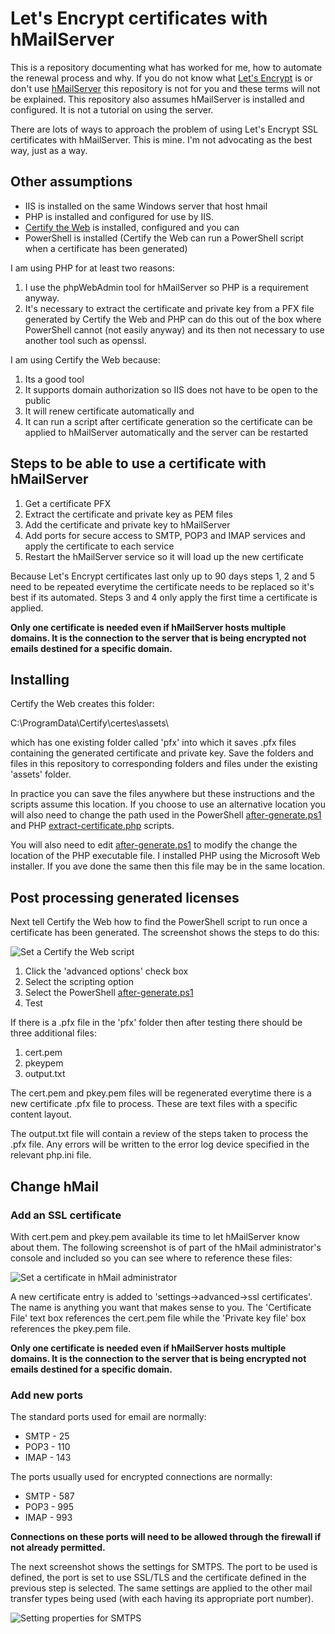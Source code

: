 # Let's Encrypt certificates with hMailServer

This is a repository documenting what has worked for me, how to automate the renewal process and why.  If you do not know what [Let's Encrypt](https://letsencrypt.org/) is or don't use [hMailServer](https://www.hmailserver.com/) this repository is not for you and these terms will not be explained.  This repository also assumes hMailServer is installed and configured.  It is not a tutorial on using the server.

There are lots of ways to approach the problem of using Let's Encrypt SSL certificates with hMailServer.  This is mine.  I'm not advocating as the best way, just as a way.

## Other assumptions

+ IIS is installed on the same Windows server that host hmail
+ PHP is installed and configured for use by IIS. 
+ [Certify the Web](https://certifytheweb.com/) is installed, configured and you can 
+ PowerShell is installed (Certify the Web can run a PowerShell script when a certificate has been generated)

I am using PHP for at least two reasons:

1. I use the phpWebAdmin tool for hMailServer so PHP is a requirement anyway.
2. It's necessary to extract the certificate and private key from a PFX file generated by Certify the Web and PHP can do this out of the box where PowerShell cannot (not easily anyway) and its then not necessary to use another tool such as openssl.

I am using Certify the Web because:

1. Its a good tool
2. It supports domain authorization so IIS does not have to be open to the public
3. It will renew certificate automatically and
4. It can run a script after certificate generation so the certificate can be applied to hMailServer automatically and the server can be restarted

## Steps to be able to use a certificate with hMailServer

1. Get a certificate PFX
2. Extract the certificate and private key as PEM files
3. Add the certificate and private key to hMailServer
4. Add ports for secure access to SMTP, POP3 and IMAP services and apply the certificate to each service
5. Restart the hMailServer service so it will load up the new certificate

Because Let's Encrypt certificates last only up to 90 days steps 1, 2 and 5 need to be repeated everytime the certificate needs to be replaced so it's best if its automated.  Steps 3 and 4 only apply the first time a certificate is applied.

**Only one certificate is needed even if hMailServer hosts multiple domains.  It is the connection to the server that is being encrypted not emails destined for a specific domain.**

## Installing

Certify the Web creates this folder:

C:\ProgramData\Certify\certes\assets\

which has one existing folder called 'pfx' into which it saves .pfx files containing the generated certificate and private key.  Save the folders and files in this repository to corresponding folders and files under the existing 'assets' folder.  

In practice you can save the files anywhere but these instructions and the scripts assume this location.  If you choose to use an alternative location you will also need to change the path used in the PowerShell [after-generate.ps1](ps/after-generate.ps1) and PHP [extract-certificate.php](php/extract-certificate.php) scripts.

You will also need to edit [after-generate.ps1](ps/after-generate.ps1) to modify the change the location of the PHP executable file.  I installed PHP using the Microsoft Web installer.  If you ave done the same then this file may be in the same location.

## Post processing generated licenses

Next tell Certify the Web how to find the PowerShell script to run once a certificate has been generated.  The screenshot shows the steps to do this:

![Set a Certify the Web script](http://lyquidity-downloads.s3.amazonaws.com/github-images/certifytheweb.png)

1. Click the 'advanced options' check box
2. Select the scripting option
3. Select the PowerShell [after-generate.ps1](ps/after-generate.ps1)
4. Test

If there is a .pfx file in the 'pfx' folder then after testing there should be three additional files:

1. cert.pem
2. pkeypem
3. output.txt

The cert.pem and pkey.pem files will be regenerated everytime there is a new certificate .pfx file to process.  These are text files with a specific content layout.

The output.txt file will contain a review of the steps taken to process the .pfx file.  Any errors will be written to the error log device specified in the relevant php.ini file.

## Change hMail

### Add an SSL certificate

With cert.pem and pkey.pem available its time to let hMailServer know about them.  The following screenshot is of part of the hMail administrator's console and included so you can see where to reference these files:

![Set a certificate in hMail administrator](http://lyquidity-downloads.s3.amazonaws.com/github-images/hmail-cert.png)

A new certificate entry is added to 'settings->advanced->ssl certificates'.  The name is anything you want that makes sense to you.  The 'Certificate File' text box references the cert.pem file while the 'Private key file' box references the pkey.pem file.

**Only one certificate is needed even if hMailServer hosts multiple domains.  It is the connection to the server that is being encrypted not emails destined for a specific domain.**

### Add new ports

The standard ports used for email are normally:

+ SMTP - 25
+ POP3 - 110
+ IMAP - 143

The ports usually used for encrypted connections are normally:

+ SMTP - 587
+ POP3 - 995
+ IMAP - 993

**Connections on these ports will need to be allowed through the firewall if not already permitted.**

The next screenshot shows the settings for SMTPS.  The port to be used is defined, the port is set to use SSL/TLS and the certificate defined in the previous step is selected.  The same settings are applied to the other mail transfer types being used (with each having its appropriate port number).

![Setting properties for SMTPS](http://lyquidity-downloads.s3.amazonaws.com/github-images/hmail-smtps.png)

